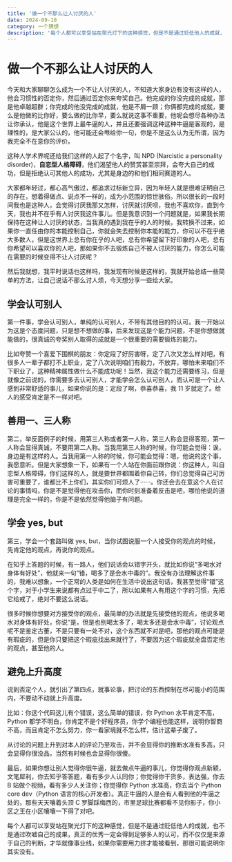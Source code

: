 ```yaml
---
title: '做一个不那么让人讨厌的人'
date: 2024-09-10
category: 一个猜想
description: '每个人都可以享受站在聚光灯下的这种感觉，但是不是通过贬低他人的成就，也不是通过吹嘘自己的成果，真正的优秀一定会得到足够多人的认可，而不仅仅是来源于自己的判断，才华就像事业线，如果你需要用力挤才能被看到，那很可能说明你其实没有。'
---
```


# 做一个不那么让人讨厌的人

今天和大家聊聊怎么成为一个不让人讨厌的人，不知道大家身边有没有这样的人，他会习惯性的否定你，然后通过否定你来夸奖自己。他完成的你没完成的成就，那是他卓越超群；你完成的他没完成的成就，他是不屑一顾；你俩都完成的成就，要么是他做的比你好，要么做的比你早，要么就说这事不重要，他呢会想尽各种办法让你承认，他是这个世界上最牛逼的人，并且还要强调这种这种牛逼是客观的，是理性的，是大家公认的，他可能还会甩给你一句，你是不是这么认为无所谓，因为我完全不在意你的评价。

这种人学术界呢还给我们这样的人起了个名字，叫 NPD (Narcistic a personality disorder)，**自恋型人格障碍**，他们渴望他人的赞赏甚至崇拜，会夸大自己的成功，但是拒绝认可其他人的成功，尤其是身边的和他们相同赛道的人。

大家都年轻过，都心高气傲过，都追求过标新立异，因为年轻人就是很难证明自己的存在，想着得做点、说点不一样的，成为小范围的惊世骇俗。所以很长的一段时间我也是这种人，会觉得讨厌我那又怎样，讨厌就讨厌呗，我也不喜欢你，直到今天，我也并不在乎有人讨厌我这件事儿。但是我意识到一个问题就是，如果我长期保持在这种让人讨厌的状态，当我真的遇到我在乎的人的时候，我转换不过来，如果你一直任由你的本能控制自己，你就会失去控制你本能的能力，你可以不在乎绝大多数人，但是这世界上总有你在乎的人吧，总有你希望留下好印象的人吧，总有你希望可以喜欢你的人吧，那如果你不去锻炼自己不被人讨厌的能力，你怎么可能在需要的时候变得不让人讨厌呢？

然后我就想，我平时说话也这样吗，我发现有时候是这样的，我就开始总结一些简单的方法，让自己说话不那么讨人烦，今天想分享一些给大家。

## 学会认可别人

第一件事，学会认可别人，单纯的认可别人，不带有其他目的的认可。我一开始以为这是个态度问题，只是想不想做的事，后来发现这是个能力问题，不是你想做就能做的，很真诚的夸奖别人取得的成就是一个很重要的需要锻炼的能力。

比如夸赞一个喜爱下围棋的朋友：你定段了好厉害呀，定了八次又怎么样对吧，有很多人一辈子都打不上职业，定了八次说明咱们有毅力，不放弃，哪怕未来咱们不下职业了，这种精神属性做什么不能成功呢！当然，我这个能力还需要练习，但是就像之前说的，你需要多去认可别人，才能学会怎么认可别人，而认可是一个让人感到非常舒适的事儿，如果你说的是：定段了啊，恭喜恭喜，我 11 岁就定了。给人的感受肯定是不一样对吧。

## 善用一、三人称

第二，举反面例子的时候，用第三人称或者第一人称，第三人称会显得客观，第一人称会显得真诚，不要用第二人称。当我用第三人称的时候，你可能会觉得：诶，身边是有这样的人。当我用第一人称的时候，你可能会觉得：嗯，他说的这个事，我愿意听。但是大家想象一下，如果有一个人站在你面前跟你说：你这种人，叫自恋型人格障碍，你们这样的人，就是要世界都围着你自己转，你们总觉得自己可厉害可重要了，谁都比不上你们，其实你们可烦人了······。你还会去在意这个人在讨论的事情吗，你是不是觉得他在攻击你，而你时刻准备着反击是吧，哪怕他说的道理是完全一样的，你是不是依然觉得他脑子有问题。

## 学会 yes, but

第三，学会一个套路叫做 yes, but，当你试图说服一个人接受你的观点的时候，先肯定他的观点，再说你的观点。

在知乎上答题的时候，有一路人，他们说话会以错字开头，就比如你说“多喝水对身体有好处”，他就来一句“错，喝多了是会水中毒的”。我没有办法理解这件事的，我难以想象，一个正常的人类是如何在生活中说出这句话，我甚至觉得“错”这个字，对于小学生来说都有点过于中二了，所以如果有人有用这个字的习惯，先把它给戒了，绝对不要这么说话。

很多时候你想要对方接受你的观点，最简单的办法就是先接受他的观点，他说多喝水对身体有好处，你说“是，但是也别喝太多了，喝太多还是会水中毒”，讨论观点呢不是鉴定古董，不是只要有一处不对，这个东西就不对是吧，那他的观点可能是有瑕疵的，但是你只要把这个瑕疵找出来就行了，不要因为这个瑕疵就全盘否定他的观点，甚至他的人。

## 避免上升高度

说到否定个人，就引出了第四点，就事论事，把讨论的东西控制在尽可能小的范围内，不要动不动就上升高度。

比如：你这个代码这儿有个错误，这么简单的错误，你 Python 水平肯定不高，Python 都学不明白，你肯定不是个好程序员，你学个编程也能这样，说明你智商不高，而且肯定不怎么努力，你一看家境就不怎么样，估计这辈子废了。

从讨论的问题上升到对本人的评论乃至攻击，并不会显得你的推断水准有多高，只会显得你很没品，当然有时候也会显得你很傻。

最后，如果你想让别人觉得你很牛逼，就去做点牛逼的事儿，你觉得你观点新颖，文笔犀利，你去知乎答答题，看有多少人认同你；你觉得你干货多，表达强，你去 B 站做个视频，看有多少人关注你；你觉得你 Python 水准高，你去当个 Python core dev（Python 语言的核心开发者）。真正牛逼的人是会有人看到他的牛逼之处的，那些天天嚷着头顶 C 罗脚踩梅西的，市里足球比赛都看不见你影子，你小区之王在小区嚷嚷一下得了对吧。

每个人都可以享受站在聚光灯下的这种感觉，但是不是通过贬低他人的成就，也不是通过吹嘘自己的成果，真正的优秀一定会得到足够多人的认可，而不仅仅是来源于自己的判断，才华就像事业线，如果你需要用力挤才能被看到，那很可能说明你其实没有。

<Comment />
